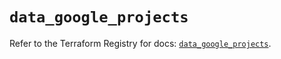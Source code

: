 # `data_google_projects`

Refer to the Terraform Registry for docs: [`data_google_projects`](https://registry.terraform.io/providers/hashicorp/google-beta/6.13.0/docs/data-sources/google_projects).

